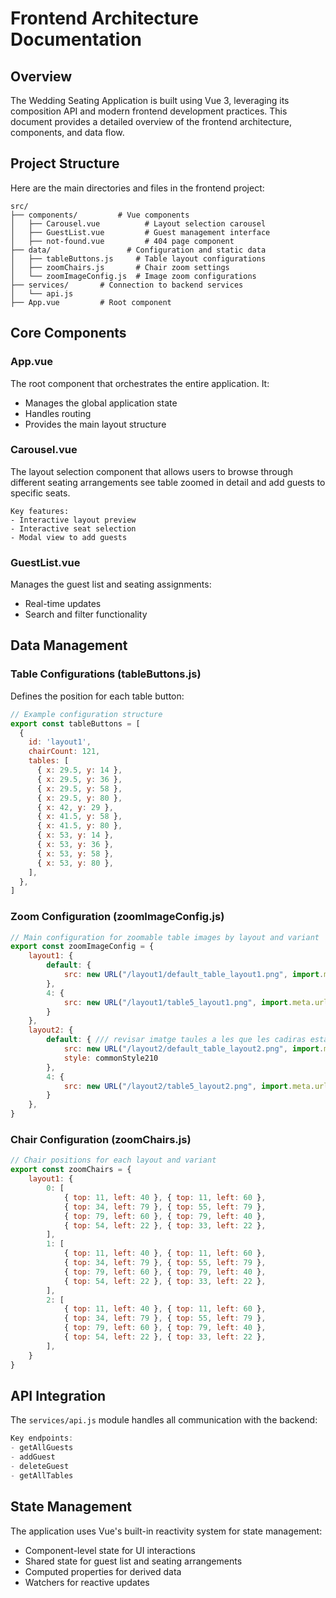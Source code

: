 # Frontend Architecture Documentation

## Overview

The Wedding Seating Application is built using Vue 3, leveraging its composition API and modern frontend development practices. This document provides a detailed overview of the frontend architecture, components, and data flow.

## Project Structure
Here are the main directories and files in the frontend project:
```
src/
├── components/         # Vue components
│   ├── Carousel.vue          # Layout selection carousel
│   ├── GuestList.vue         # Guest management interface
│   ├── not-found.vue         # 404 page component
├── data/                 # Configuration and static data
│   ├── tableButtons.js     # Table layout configurations
│   ├── zoomChairs.js       # Chair zoom settings
│   └── zoomImageConfig.js  # Image zoom configurations
├── services/       # Connection to backend services
│   └── api.js     
├── App.vue         # Root component
```

## Core Components

### App.vue
The root component that orchestrates the entire application. It:
- Manages the global application state
- Handles routing
- Provides the main layout structure

### Carousel.vue
The layout selection component that allows users to browse through different seating arrangements see table zoomed in detail and add guests to specific seats.

```vue
Key features:
- Interactive layout preview
- Interactive seat selection
- Modal view to add guests
```

### GuestList.vue
Manages the guest list and seating assignments:
- Real-time updates
- Search and filter functionality

## Data Management
### Table Configurations (tableButtons.js)
Defines the position for each table button:
```javascript
// Example configuration structure
export const tableButtons = [
  {
    id: 'layout1',
    chairCount: 121,
    tables: [
      { x: 29.5, y: 14 },
      { x: 29.5, y: 36 },
      { x: 29.5, y: 58 },
      { x: 29.5, y: 80 },
      { x: 42, y: 29 },
      { x: 41.5, y: 58 },
      { x: 41.5, y: 80 },
      { x: 53, y: 14 },
      { x: 53, y: 36 },
      { x: 53, y: 58 },
      { x: 53, y: 80 },
    ],
  },
]
```

### Zoom Configuration (zoomImageConfig.js)
```javascript
// Main configuration for zoomable table images by layout and variant
export const zoomImageConfig = {
    layout1: {
        default: {
            src: new URL("/layout1/default_table_layout1.png", import.meta.url).href,
        },
        4: {
            src: new URL("/layout1/table5_layout1.png", import.meta.url).href,
        }
    },
    layout2: {
        default: { /// revisar imatge taules a les que les cadiras estan en grup de 3
            src: new URL("/layout2/default_table_layout2.png", import.meta.url).href,
            style: commonStyle210
        },
        4: {
            src: new URL("/layout2/table5_layout2.png", import.meta.url).href,
        }
    },
}
```

### Chair Configuration (zoomChairs.js)
```javascript
// Chair positions for each layout and variant
export const zoomChairs = {
    layout1: {
        0: [
            { top: 11, left: 40 }, { top: 11, left: 60 },
            { top: 34, left: 79 }, { top: 55, left: 79 },
            { top: 79, left: 60 }, { top: 79, left: 40 },
            { top: 54, left: 22 }, { top: 33, left: 22 },
        ],
        1: [
            { top: 11, left: 40 }, { top: 11, left: 60 },
            { top: 34, left: 79 }, { top: 55, left: 79 },
            { top: 79, left: 60 }, { top: 79, left: 40 },
            { top: 54, left: 22 }, { top: 33, left: 22 },
        ],
        2: [
            { top: 11, left: 40 }, { top: 11, left: 60 },
            { top: 34, left: 79 }, { top: 55, left: 79 },
            { top: 79, left: 60 }, { top: 79, left: 40 },
            { top: 54, left: 22 }, { top: 33, left: 22 },
        ],
    }
}
```

## API Integration
The `services/api.js` module handles all communication with the backend:

```javascript
Key endpoints:
- getAllGuests
- addGuest
- deleteGuest
- getAllTables
```

## State Management
The application uses Vue's built-in reactivity system for state management:
- Component-level state for UI interactions
- Shared state for guest list and seating arrangements
- Computed properties for derived data
- Watchers for reactive updates


